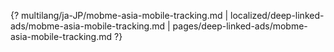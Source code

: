 {? multilang/ja-JP/mobme-asia-mobile-tracking.md | localized/deep-linked-ads/mobme-asia-mobile-tracking.md | pages/deep-linked-ads/mobme-asia-mobile-tracking.md ?}
